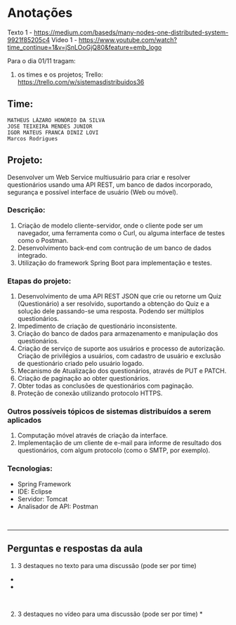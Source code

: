 # Anotações 
Texto 1 - https://medium.com/baseds/many-nodes-one-distributed-system-9921f85205c4
Vídeo 1 - https://www.youtube.com/watch?time_continue=1&v=jSnLOoGjQ80&feature=emb_logo 

Para o dia 01/11 tragam:
1.   os times e os projetos;
Trello: https://trello.com/w/sistemasdistribuidos36
## Time: 
    MATHEUS LÁZARO HONÓRIO DA SILVA
    JOSE TEIXEIRA MENDES JUNIOR
    IGOR MATEUS FRANCA DINIZ LOVI
    Marcos Rodrigues
## Projeto:
Desenvolver um Web Service multiusuário para criar e resolver questionários usando uma API REST, um banco de dados incorporado, segurança e possível interface de usuário (Web ou móvel).

### Descrição:
1. Criação de modelo cliente-servidor, onde o cliente pode ser um navegador, uma ferramenta como o Curl, ou alguma interface de testes como o Postman.
2. Desenvolvimento back-end com contrução de um banco de dados integrado.
3. Utilização do framework Spring Boot para implementação e testes.

### Etapas do projeto:
1. Desenvolvimento de uma API REST JSON que crie ou retorne um Quiz (Questionário) a ser resolvido, suportando a obtenção do Quiz e a solução dele passando-se uma resposta. Podendo ser múltiplos questionários.
2. Impedimento de criação de questionário inconsistente.
3. Criação do banco de dados para armazenamento e manipulação dos questionários.
4. Criação de serviço de suporte aos usuários e processo de autorização. Criação de privilégios a usuários, com cadastro de usuário e exclusão de questionário criado pelo usuário logado.
5. Mecanismo de Atualização dos questionários, através de PUT e PATCH.
6. Criação de paginação ao obter questionários.
7. Obter todas as conclusões de questionários com paginação.
8. Proteção de conexão utilizando protocolo HTTPS.

### Outros possíveis tópicos de sistemas distribuídos a serem aplicados
1. Computação móvel através de criação da interface.
2. Implementação de um cliente de e-mail para informe de resultado dos questionários, com algum protocolo (como o SMTP, por exemplo).

### Tecnologias:
* Spring Framework
* IDE: Eclipse
* Servidor: Tomcat
* Analisador de API: Postman
<br/>
<hr/>

## Perguntas e respostas da aula
1) 3 destaques no texto para uma discussão (pode ser por time)
* 
* 
<br/>

2) 3 destaques no vídeo para uma discussão (pode ser por time)
    * 